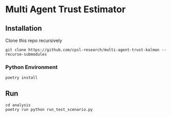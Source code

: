 # Multi Agent Trust Estimator

## Installation

Clone this repo recursively
```
git clone https://github.com/cpsl-research/multi-agent-trust-kalman --recurse-submodules
```

### Python Environment

```
poetry install
```


## Run
```
cd analysis
poetry run python run_test_scenario.py
```